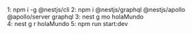 1: npm i -g @nestjs/cli
2: npm i @nestjs/graphql @nestjs/apollo @apollo/server graphql
3: nest g mo holaMundo   
4: nest g r holaMundo
5: npm run start:dev 
